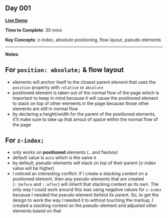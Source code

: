 ## Day 001

**<a href="https://css100.aniqa.dev#day-001">Live Demo</a>**

**Time to Complete**: 30 mins

**Key Concepts**: z-index, absolute positioning, flow layout, pseudo-elements

---

**Notes**:

## For `position: absolute;` & flow layout

- elements will anchor itself to the closest parent element that uses the `position` property with `relative` or `absolute`
- positioned element is taken out of the normal flow of the page which is important to keep in mind because it will cause the positioned element to stack on top of other elements in the page because those other elements are still in normal flow
- by declaring a height/width for the parent of the positioned elements, it'll make sure to take up that amout of space within the normal flow of the page

## For `z-index;`

- only works on **positioned** elements (...and flexbox)
- default value is `auto` which is the same `0`
- by default, pseudo-elements will stack on top of their parent (z-index value will be higher)
- I noticed an interesting conflict: if I create a stacking context on a positioned element, then any pseudo-elements that are created (`::before` and `::after`) will inherit that stacking context as its own. The only way I could work around this was using negative values for `z-index` because I needed the pseudo-element _behind_ its parent. So, to get the design to work the way I needed it to without touching the markup, I created a stacking context on the pseudo-element and adjusted other elements based on that
